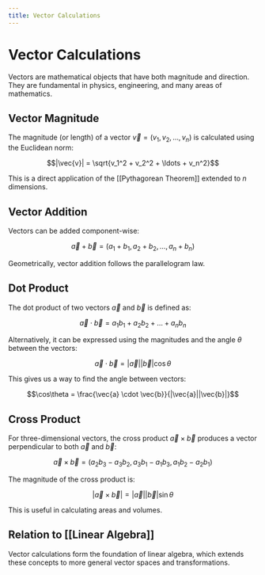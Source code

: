 ```yaml
---
title: Vector Calculations
---
```


# Vector Calculations

Vectors are mathematical objects that have both magnitude and direction. They are fundamental in physics, engineering, and many areas of mathematics.

## Vector Magnitude

The magnitude (or length) of a vector $\vec{v} = (v_1, v_2, \ldots, v_n)$ is calculated using the Euclidean norm:

$$|\vec{v}| = \sqrt{v_1^2 + v_2^2 + \ldots + v_n^2}$$

This is a direct application of the [[Pythagorean Theorem]] extended to $n$ dimensions.

## Vector Addition

Vectors can be added component-wise:

$$\vec{a} + \vec{b} = (a_1 + b_1, a_2 + b_2, \ldots, a_n + b_n)$$

Geometrically, vector addition follows the parallelogram law.

## Dot Product

The dot product of two vectors $\vec{a}$ and $\vec{b}$ is defined as:

$$\vec{a} \cdot \vec{b} = a_1b_1 + a_2b_2 + \ldots + a_nb_n$$

Alternatively, it can be expressed using the magnitudes and the angle $\theta$ between the vectors:

$$\vec{a} \cdot \vec{b} = |\vec{a}||\vec{b}|\cos\theta$$

This gives us a way to find the angle between vectors:

$$\cos\theta = \frac{\vec{a} \cdot \vec{b}}{|\vec{a}||\vec{b}|}$$

## Cross Product

For three-dimensional vectors, the cross product $\vec{a} \times \vec{b}$ produces a vector perpendicular to both $\vec{a}$ and $\vec{b}$:

$$\vec{a} \times \vec{b} = (a_2b_3 - a_3b_2, a_3b_1 - a_1b_3, a_1b_2 - a_2b_1)$$

The magnitude of the cross product is:

$$|\vec{a} \times \vec{b}| = |\vec{a}||\vec{b}|\sin\theta$$

This is useful in calculating areas and volumes.

## Relation to [[Linear Algebra]]

Vector calculations form the foundation of linear algebra, which extends these concepts to more general vector spaces and transformations.
